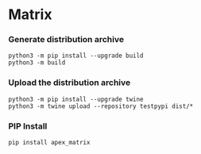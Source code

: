 # Matrix

### Generate distribution archive
```
python3 -m pip install --upgrade build
python3 -m build
```

### Upload the distribution archive
```
python3 -m pip install --upgrade twine
python3 -m twine upload --repository testpypi dist/*
```

### PIP Install
```
pip install apex_matrix
```
